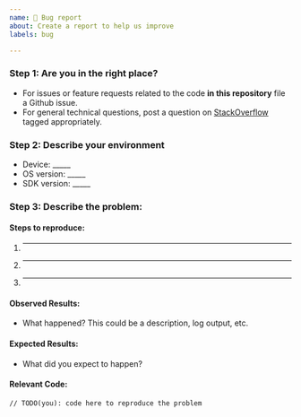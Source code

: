 ```yaml
---
name: 🐛 Bug report
about: Create a report to help us improve
labels: bug

---
```


### Step 1: Are you in the right place?

  * For issues or feature requests related to the code **in this repository** file a Github issue.
  * For general technical questions, post a question on [StackOverflow](http://stackoverflow.com/) tagged appropriately.

### Step 2: Describe your environment

  * Device: _____
  * OS version: _____
  * SDK version: _____
  
### Step 3: Describe the problem:

#### Steps to reproduce:

  1. _____
  2. _____
  3. _____
  
#### Observed Results:

  * What happened?  This could be a description, log output, etc.
  
#### Expected Results:

  * What did you expect to happen?
  
#### Relevant Code:

  ```
  // TODO(you): code here to reproduce the problem
  ```